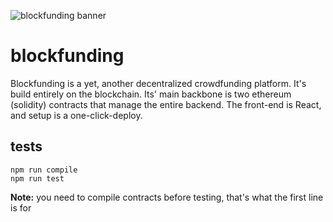 ![blockfunding banner](https://i.imgur.com/XEFEcwD.png)  

# blockfunding  
Blockfunding is a yet, another decentralized crowdfunding platform. It's build entirely on the blockchain. Its' main backbone is two ethereum (solidity) contracts that manage the entire backend. The front-end is React, and setup is a one-click-deploy.  

## tests  
```
npm run compile
npm run test
```  
**Note:** you need to compile contracts before testing, that's what the first line is for
